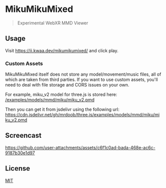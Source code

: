 # MikuMikuMixed

> Experimental WebXR MMD Viewer

## Usage

Visit https://ii.kwaa.dev/mikumikumixed/ and click play.

### Custom Assets

MikuMikuMixed itself does not store any model/movement/music files, all of which are taken from third parties. If you want to use custom assets, you'll need to deal with file storage and CORS issues on your own.

For example, miku_v2 model for three.js is stored here: [/examples/models/mmd/miku/miku_v2.pmd](https://github.com/mrdoob/three.js/tree/dev/examples/models/mmd/miku/miku_v2.pmd)

Then you can get it from jsdelivr using the following url: https://cdn.jsdelivr.net/gh/mrdoob/three.js/examples/models/mmd/miku/miku_v2.pmd

## Screencast

https://github.com/user-attachments/assets/c6f1c0ad-bada-468e-ac6c-9187b30e1d97

## License

[MIT](LICENSE.md)
